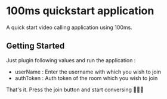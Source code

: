 # 100ms quickstart application

A quick start video calling application using 100ms.

## Getting Started 

Just plugin following values and run the application :

- userName : Enter the username with which you wish to join
- authToken : Auth token of the room which you wish to join

That's it. Press the join button and start conversing 🥳🥳🥳